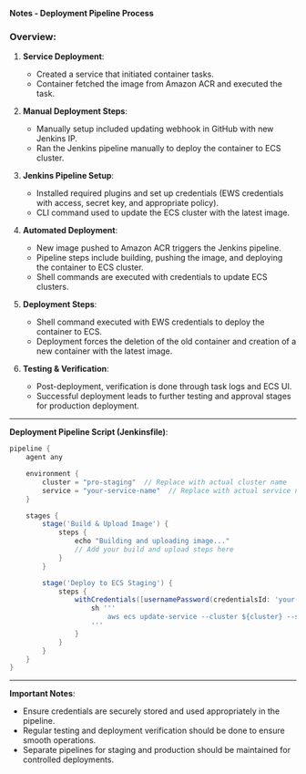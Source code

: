 **Notes - Deployment Pipeline Process**

### Overview:

1. **Service Deployment**:
   - Created a service that initiated container tasks.
   - Container fetched the image from Amazon ACR and executed the task.

2. **Manual Deployment Steps**:
   - Manually setup included updating webhook in GitHub with new Jenkins IP.
   - Ran the Jenkins pipeline manually to deploy the container to ECS cluster.

3. **Jenkins Pipeline Setup**:
   - Installed required plugins and set up credentials (EWS credentials with access, secret key, and appropriate policy).
   - CLI command used to update the ECS cluster with the latest image.

4. **Automated Deployment**:
   - New image pushed to Amazon ACR triggers the Jenkins pipeline.
   - Pipeline steps include building, pushing the image, and deploying the container to ECS cluster.
   - Shell commands are executed with credentials to update ECS clusters.

5. **Deployment Steps**:
   - Shell command executed with EWS credentials to deploy the container to ECS.
   - Deployment forces the deletion of the old container and creation of a new container with the latest image.

6. **Testing & Verification**:
   - Post-deployment, verification is done through task logs and ECS UI.
   - Successful deployment leads to further testing and approval stages for production deployment.

---

**Deployment Pipeline Script (Jenkinsfile)**:

```groovy
pipeline {
    agent any

    environment {
        cluster = "pro-staging"  // Replace with actual cluster name
        service = "your-service-name"  // Replace with actual service name
    }

    stages {
        stage('Build & Upload Image') {
            steps {
                echo "Building and uploading image..."
                // Add your build and upload steps here
            }
        }

        stage('Deploy to ECS Staging') {
            steps {
                withCredentials([usernamePassword(credentialsId: 'your-aws-credentials-id', passwordVariable: 'AWS_SECRET_ACCESS_KEY', usernameVariable: 'AWS_ACCESS_KEY_ID')]) {
                    sh '''
                        aws ecs update-service --cluster ${cluster} --service ${service} --force-new-deployment
                    '''
                }
            }
        }
    }
}
```

---

**Important Notes**:
- Ensure credentials are securely stored and used appropriately in the pipeline.
- Regular testing and deployment verification should be done to ensure smooth operations.
- Separate pipelines for staging and production should be maintained for controlled deployments.
